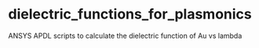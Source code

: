 dielectric_functions_for_plasmonics
===================================


ANSYS APDL scripts to calculate the dielectric function of Au vs lambda
